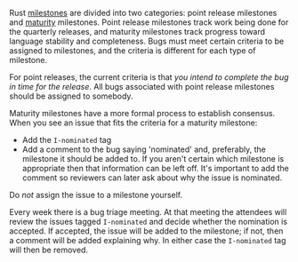 Rust [milestones] are divided into two categories: point release milestones and [maturity] milestones. Point release milestones track work being done for the quarterly releases, and maturity milestones track progress toward language stability and completeness. Bugs must meet certain criteria to be assigned to milestones, and the criteria is different for each type of milestone.

For point releases, the current criteria is that *you intend to complete the bug in time for the release*. All bugs associated with point release milestones should be assigned to somebody.

Maturity milestones have a more formal process to establish consensus. When you see an issue that fits the criteria for a maturity milestone:

- Add the `I-nominated` tag
- Add a comment to the bug saying 'nominated' and, preferably, the milestone it should be added to. If you aren't certain which milestone is appropriate then that information can be left off. It's important to add the comment so reviewers can later ask about why the issue is nominated.

Do *not* assign the issue to a milestone yourself.

Every week there is a bug triage meeting. At that meeting the attendees will review the issues tagged `I-nominated` and decide whether the nomination is accepted. If accepted, the issue will be added to the milestone; if not, then a comment will be added explaining why. In either case the `I-nominated` tag will then be removed.


[milestones]: https://github.com/mozilla/rust/issues/milestones
[maturity]: https://mail.mozilla.org/pipermail/rust-dev/2013-April/003668.html